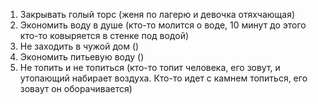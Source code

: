 1. Закрывать голый торс (женя по лагерю и девочка отяхчающая)
2. Экономить воду в душе (кто-то молится о воде, 10 минут до этого кто-то ковыряется в стенке под водой)
3. Не заходить в чужой дом ()
4. Экономить питьевую воду ()
5. Не топить и не топиться (кто-то топит человека, его зовут, и утопающий набирает воздуха. Кто-то идет с камнем топиться, его зоваут он оборачивается)